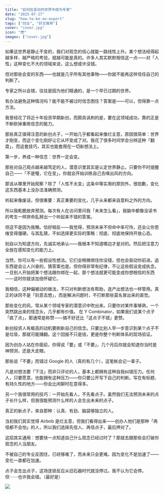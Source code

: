```yaml
---
title: "如何在变动的世界中成为专家"
date: "2025-07-27"
slug: "how-to-be-an-expert"
tags: ["创业", "好文推荐"]
cover: "cover.jpg"
icon: "😎"
images: ["cover.jpg"]
---
```

如果这世界是静止不变的，我们对观念的信心就能一路线性上升。某个想法经得起越多样、越严格的考验，就越可能是真的。许多人其实默默相信这一点——对「人性」这种变化不大的领域来说，这么想或许没错。



但对那些会变的东西——也就是几乎所有其他事物——你就不能再这样信任自己的判断了。



专家之所以会错，往往是因为他们精通的，是一个早已过期的世界。



有办法避免这种情况吗？能不能不被过时信念困住？答案是——可以，但得靠一点方法。



我曾经花了将近十年投资早期新创，而颇具讽刺的是，要在这领域成功，靠的正是不断砍掉重练信念的能力。



那些真正值得注意的新创点子，一开始几乎都看起来像烂主意，原因很简单：世界才刚变，而这个变化刚好让它从坏变成了对。我花了很多时间学会分辨这种「翻盘」，而这套技巧，其实也能套用在一切新想法上。



第一步，养成一种信念：世界一定会变。



那些对自己观点越来越笃定的人，潜意识里其实是认定世界静止。只要你不时提醒自己——「不是喔，它在变」，你就会开始训练自己去嗅出风的方向。



那该从哪里开始观察？除了「人性不太变」这条中等实用的原则外，很抱歉，变化这东西基本上没办法准确预测。



听起来像废话，但很重要：真正重要的变化，几乎从来都来自意料之外的方向。



所以我乾脆放弃预测。每次有人在访问里问我「未来怎么看」，我脑中都像没读书的考生一样拼命乱掰出一个听起来不错的答案。



但这不是因为我懒。恰好相反——我觉得，预测未来不但命中率可怜，还会让你思维变得僵硬。与其乱猜，不如选择更实际的策略：彻底、彻底地保持开放心态。



别自以为知道方向，先诚实地承认——我根本不知道哪边才是对的。然后把注意力全放在感知变化的能力上。



当然，你可以有一些假设性想法。它们会稍微绑住你没错，但也会驱动你前进。追东西是会让人兴奋的，猜答案也是。但你得非常有纪律，不让这些假设变成执念。
一旦别人开始把某个想法跟你绑在一起，那个想法就更可能变成你想相信的东西——这时你就该加倍怀疑它。



我相信，这种偏被动的做法，不只对判断想法有帮助，连产出想法也一样管用。真正的诀窍不是「刻意去想」，而是解决问题时，不打断那些莫名冒出来的直觉。



那些变化的风，常从某个领域专家的潜意识中吹出来。只要你对某件事够熟，一个突然跳出来的怪念头，几乎都有价值。
在 Y Combinator，如果我们说某个点子「疯了点」，那通常是称赞——搞不好还比「这点子不错」更赞。



新创投资人有极高的动机要刷新自己的信念。只要比别人早一步意识到某个点子不是垃圾，那就可能赚翻。这个回报不只是钱，更是你整个判断体系的现场验证。



因为创办人站在你面前，你得说「要」或「不要」，几个月后你就会知道你当时是神预测，还是大走眼。



那些说「不要」而错过 Google 的人（真的有几个），这笔帐会记一辈子。



凡是对想法要「下注」而非只评论的人，基本上都拥有这种自我纠错压力。任何人，只要愿意，也能拥有这种压力——你只要公开写下自己的判断。写在有标题、有持久性的地方——你会比闲聊时在意得多。



另一个我很常用的技巧：一开始先看人，不先看点子。虽然我们无法预测未来的点子长什么样，但我很能预测什么样的人会生出未来的点子。



真正的新点子，来自那种：认真、有劲、脑袋够独立的人。



当初我们其实觉得 Airbnb 是烂主意，但我们看得出来——创办人他们是那种「再怪都不会怕」的人，所以我们选择先信人、再信点子，最后押对了。



这招其实通用：想要快一点知道自己什么观念已经过时了？那就去跟那些会打破你观念的人当朋友。



不被自己的专业反困住，已经够难了，而未来只会更难。因为变化不是加速了——变化一直都在加速。



点子会生出点子，这场连锁反应从旧石器时代就没停过。我不认为它会停。
但⋯⋯也许我会错。（最好是）




![](https://prod-files-secure.s3.us-west-2.amazonaws.com/112d0858-5090-4d34-a606-b75eb8d65fd2/46476355-9cf3-4e99-9b7a-3531bc426380/1000202064.png?X-Amz-Algorithm=AWS4-HMAC-SHA256&X-Amz-Content-Sha256=UNSIGNED-PAYLOAD&X-Amz-Credential=ASIAZI2LB46646GNJ2HW%2F20250916%2Fus-west-2%2Fs3%2Faws4_request&X-Amz-Date=20250916T181839Z&X-Amz-Expires=3600&X-Amz-Security-Token=IQoJb3JpZ2luX2VjEBoaCXVzLXdlc3QtMiJIMEYCIQD1szSaCZ7zrnSOuuRBK0ocV712vXkJdWL46JABniZNfAIhALFVJmQkRz2%2F97Y75zMVF0sZc%2B2OC3VLvbF43%2BE4YtuQKogECJP%2F%2F%2F%2F%2F%2F%2F%2F%2F%2FwEQABoMNjM3NDIzMTgzODA1IgxAk59KK0rE0d0QWGUq3AN7he75chtgDoeQbY2P31NTGCeplr7RdKsXltVssu0STC3li96LjZrE6N6kduPqA6cZS03jokUKbQkMEydAqqsZDV9I3h1AkR0RtThLAGEkzxJeAyK4zBht4qfzcPzXAc%2BEjSBuh%2FSgmVPyTuTzAAPc51XQ8katWNfUufEs5MY0G%2FPmv5zIuBenCtZcQZIPm8DRH%2FSXZBQN3OSY8cyDswLWQnaAxbdKLL4%2BQdiQrxgVxn1GCJSOpAtx4aKzdxOXoxXNWGXPwcv7x3cGl5QHPiAb4HiRYONjGmYy%2BSlwSRZ%2FzwvHHVBQbBF1I4LtFFsyS4iPngkPN2YhcqX1zzKjj411WstENk7IYxd6qTuT%2BN8uw6L4jQhsG9y8a4GvHUOFh36ZX7jNptQnvGWRFwaG%2F4kdHRtEHaS682lEHxTuhpsza26Oji93BNa6u58oFRMXS27MeALComfm9xlMjb%2BzMEvUgkbka39uecFjwLPExnxT9ZgEJ0mzSwJTGeClmPk08WyqmrAvo%2BXSzWFvKplZJHXcDPoZ5lFCMSjlHBLMOORTNlN6JodHBkakSMKp0KfzYIlZDglKUqr2h6pmt0%2FzIjT0ZsvmIF6TBTLBXaEfBrmJhIF0Jys8yjMGG2hE%2FjCbw6bGBjqkAVWCm1I1m0am6nLiyXUmDTx%2Fn5f34Ww59Sj2GEhkU35kPylYPtbclf6P%2F32oMY419RecMg86LyceYzLvP2mm4XGtzp%2FOfLgOJimWCyyziG5ym6xASWOpcZu4eEkKNf4PthbkgdQg%2FdsKwaU%2BaMpUalZLTocwkbcVKvEGtYVc0YxJVcJyPaJtKqnkrWgHR2MOvn2Zo%2BlvL41jBKRQdIiOE2NOFsFU&X-Amz-Signature=a3572e3916eb63e6278bbea72f9b67e451f31f2ae235812687053f9066fb2398&X-Amz-SignedHeaders=host&x-amz-checksum-mode=ENABLED&x-id=GetObject)

